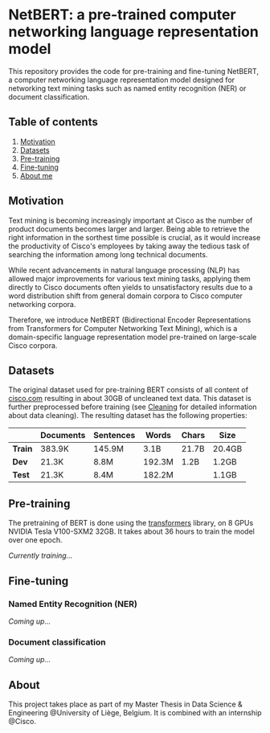 # NetBERT: a pre-trained computer networking language representation model

This repository provides the code for pre-training and fine-tuning NetBERT, a computer networking language representation model designed for networking text mining tasks such as named entity recognition (NER) or document classification.

## Table of contents
1. [Motivation](#motivation)
2. [Datasets](#datasets)
3. [Pre-training](#pretraining)
4. [Fine-tuning](#finetuning)
5. [About me](#about)

## Motivation <a name="intro"></a>
Text mining is becoming increasingly important at Cisco as the number of product documents becomes larger and larger. Being able to retrieve the right information in the sorthest time possible is crucial, as it would increase the productivity of Cisco's employees by taking away the tedious task of searching the information among long technical documents.

While recent advancements in natural language processing (NLP) has allowed major improvements for various text mining tasks, applying them directly to Cisco documents often yields to unsatisfactory results due to a word distribution shift from general domain corpora to Cisco computer networking corpora. 

Therefore, we introduce NetBERT (Bidirectional Encoder Representations from Transformers for Computer Networking Text Mining), which is a domain-specific language representation model pre-trained on large-scale Cisco corpora.


## Datasets <a name="datasets"></a>
The original dataset used for pre-training BERT consists of all content of [cisco.com](https://www.cisco.com/) resulting in about 30GB of uncleaned text data. This dataset is further preprocessed before training (see [Cleaning](./Code/Cleaning/README.md) for detailed information about data cleaning). The resulting dataset has the following properties:

|         | Documents  | Sentences  | Words   | Chars | Size   |
|---------|------------|------------|-------- |-------|--------|
|**Train**| 383.9K     | 145.9M     | 3.1B    | 21.7B | 20.4GB |
|**Dev**  | 21.3K      | 8.8M       | 192.3M  | 1.2B  | 1.2GB  |
|**Test** | 21.3K      | 8.4M       | 182.2M  |       | 1.1GB  |


## Pre-training <a name="pretraining"></a>
The pretraining of BERT is done using the [transformers](https://github.com/huggingface/transformers) library, on 8 GPUs NVIDIA Tesla V100-SXM2 32GB. It takes about 36 hours to train the model over one epoch.

*Currently training...*


## Fine-tuning <a name="pretraining"></a>

### Named Entity Recognition (NER)
*Coming up...*

### Document classification
*Coming up...*

## About <a name="about"></a>
This project takes place as part of my Master Thesis in Data Science & Engineering @University of Liège, Belgium. It is combined with an internship @Cisco.

